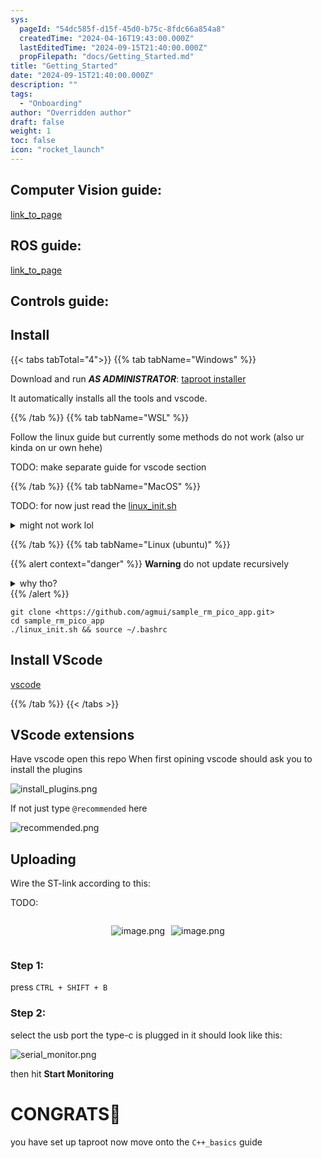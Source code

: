 ```yaml
---
sys:
  pageId: "54dc585f-d15f-45d0-b75c-8fdc66a854a8"
  createdTime: "2024-04-16T19:43:00.000Z"
  lastEditedTime: "2024-09-15T21:40:00.000Z"
  propFilepath: "docs/Getting_Started.md"
title: "Getting_Started"
date: "2024-09-15T21:40:00.000Z"
description: ""
tags:
  - "Onboarding"
author: "Overridden author"
draft: false
weight: 1
toc: false
icon: "rocket_launch"
---
```


## Computer Vision guide:

[link_to_page](86d45bc0-388b-4d26-8848-44f255f73d0e)

## ROS guide:

[link_to_page](3c76c1de-ec8f-46d6-8b0a-294005edc2d5)

## Controls guide:

## Install

{{< tabs tabTotal="4">}}
{{% tab tabName="Windows" %}}

Download and run _**AS ADMINISTRATOR**_: [taproot installer](https://github.com/Thornbots/TeachingFreshies/releases/tag/1.0)

It automatically installs all the tools and vscode.

{{% /tab %}}
{{% tab tabName="WSL" %}}

Follow the linux guide but currently some methods do not work (also ur kinda on ur own hehe)

TODO: make separate guide for vscode section

{{% /tab %}}
{{% tab tabName="MacOS" %}}

TODO: for now just read the [linux_init.sh](https://github.com/agmui/sample_rm_pico_app/blob/main/linux_init.sh)

<details>
<summary>might not work lol</summary>

`brew install libusb pkg-config`

Next install: [vscode](https://code.visualstudio.com/Download)

</details>

{{% /tab %}}
{{% tab tabName="Linux (ubuntu)" %}}

{{% alert context="danger" %}}
**Warning** do not update recursively
<details>
<summary>why tho?</summary>
There are some submodules that may go on for a while (like tinyusb) and I highly
recommend you don't need to get them.
If you want to see what submodules I update just look in `linux_init.sh`
</details>
{{% /alert %}}

```shell
git clone <https://github.com/agmui/sample_rm_pico_app.git>
cd sample_rm_pico_app
./linux_init.sh && source ~/.bashrc
```

## Install VScode

[vscode](https://code.visualstudio.com/Download)

{{% /tab %}}
{{< /tabs >}}

## VScode extensions

Have vscode open this repo
When first opining vscode should ask you to install the plugins

![install_plugins.png](https://prod-files-secure.s3.us-west-2.amazonaws.com/d518164a-d88e-44d1-a4ee-3adb3bd8bce0/89bd30f0-1825-4e77-867b-0a41ce370880/install_plugins.png?X-Amz-Algorithm=AWS4-HMAC-SHA256&X-Amz-Content-Sha256=UNSIGNED-PAYLOAD&X-Amz-Credential=ASIAZI2LB466XHAWRV7D%2F20250418%2Fus-west-2%2Fs3%2Faws4_request&X-Amz-Date=20250418T070847Z&X-Amz-Expires=3600&X-Amz-Security-Token=IQoJb3JpZ2luX2VjEOf%2F%2F%2F%2F%2F%2F%2F%2F%2F%2FwEaCXVzLXdlc3QtMiJGMEQCIA8HblDM%2Bx8JNV0ICXABwgo9UZvsg6aYZSOZuZJXgj1OAiABYLMDYvl%2BBsi0t9xXd3bpzGvzhFwW2PRD24B604X%2FZyr%2FAwhvEAAaDDYzNzQyMzE4MzgwNSIMrZIz1r5elYQ41ECcKtwD%2BIVLEDcScEiRQhfRPbtNmzTzzJOgD8U3nl1UZYdpmYNw8u2Pn%2F2jFOo4olQcUdiFoQ3oWEICnXdUtfTXfVhumFEJaZQgvLM7F5Nc3SzHwqv2kaNLKloFvQBcPWpBU0ZfhPvJDEgayEaMo8vGL4hWjUUFAIwPoSJKC1hBcOhIjAjYryq1pQjSyG42fXKhAn3k%2FmBXiPTi%2BQWxwrLkFcslA%2FRVj48srOcMlOrQAKfEXqalpMoWCm%2FPe44Ci5cfTQdx%2FvXv8LPh7By3gXg7lMsVZYZPmYUGTaryYTrWfQK%2FwpzxPzkmPfoHm2o1zrEGhGSPPzcUbT5im0Hiph%2BeWha%2BkCoMrU5SzxWC3GljXmrQ9l6G2lT8G2ct4RxWKwtvCSwsjyOVc%2B37anO3v6gfvJviQDg6AnGOqXBoKs%2F7F%2FzDTGo%2FePdfMwBI7gQi76iRxlvk0hNxWLq7j%2FIRKiX%2BuQg56oAhhDQ7Pfldr5D9Vo5L0u3ugJCN7V4dijzPhjZ40xALN4yYwOpxVpFVGShZglT5ydabQP7IQjGVPQeiCg8LoO5FSp%2BMuf4jEj%2FjKipN2vDbdUsrPXrXXlcV95QpGCDjoD7efZ62O%2FA47mtqN5jl7HozhTyW6w%2FKBhjTWQQwg96HwAY6pgHbr69DmADEhTi%2BYogU11MRs1yp%2FZEJAWD0aYOTQiileWz9XOftP%2FSgOb3G3MYFB3heOv2aQsT3nRvSR1Kuj8VZ2udJO0cwoDXGpWT%2B6Hqu0kNbWMQVnm30LaCnppPSPFtJ%2BzH1wNH7V183op15kgKHanoi7LmQcYAs0untCHHRlYXYtlIGvhaSeZ6ENlPScg28t0g8UFJzoIwRPveGxC%2BmGOdumTDJ&X-Amz-Signature=0142f0b3a6490f4392de9f24bacdaf4e09a58c8ef6cc11678c642600eb6c4d57&X-Amz-SignedHeaders=host&x-id=GetObject)

If not just type `@recommended` here  

![recommended.png](https://prod-files-secure.s3.us-west-2.amazonaws.com/d518164a-d88e-44d1-a4ee-3adb3bd8bce0/61e661e9-5d85-4dfc-be0d-8d2097a5e793/recommended.png?X-Amz-Algorithm=AWS4-HMAC-SHA256&X-Amz-Content-Sha256=UNSIGNED-PAYLOAD&X-Amz-Credential=ASIAZI2LB466XHAWRV7D%2F20250418%2Fus-west-2%2Fs3%2Faws4_request&X-Amz-Date=20250418T070847Z&X-Amz-Expires=3600&X-Amz-Security-Token=IQoJb3JpZ2luX2VjEOf%2F%2F%2F%2F%2F%2F%2F%2F%2F%2FwEaCXVzLXdlc3QtMiJGMEQCIA8HblDM%2Bx8JNV0ICXABwgo9UZvsg6aYZSOZuZJXgj1OAiABYLMDYvl%2BBsi0t9xXd3bpzGvzhFwW2PRD24B604X%2FZyr%2FAwhvEAAaDDYzNzQyMzE4MzgwNSIMrZIz1r5elYQ41ECcKtwD%2BIVLEDcScEiRQhfRPbtNmzTzzJOgD8U3nl1UZYdpmYNw8u2Pn%2F2jFOo4olQcUdiFoQ3oWEICnXdUtfTXfVhumFEJaZQgvLM7F5Nc3SzHwqv2kaNLKloFvQBcPWpBU0ZfhPvJDEgayEaMo8vGL4hWjUUFAIwPoSJKC1hBcOhIjAjYryq1pQjSyG42fXKhAn3k%2FmBXiPTi%2BQWxwrLkFcslA%2FRVj48srOcMlOrQAKfEXqalpMoWCm%2FPe44Ci5cfTQdx%2FvXv8LPh7By3gXg7lMsVZYZPmYUGTaryYTrWfQK%2FwpzxPzkmPfoHm2o1zrEGhGSPPzcUbT5im0Hiph%2BeWha%2BkCoMrU5SzxWC3GljXmrQ9l6G2lT8G2ct4RxWKwtvCSwsjyOVc%2B37anO3v6gfvJviQDg6AnGOqXBoKs%2F7F%2FzDTGo%2FePdfMwBI7gQi76iRxlvk0hNxWLq7j%2FIRKiX%2BuQg56oAhhDQ7Pfldr5D9Vo5L0u3ugJCN7V4dijzPhjZ40xALN4yYwOpxVpFVGShZglT5ydabQP7IQjGVPQeiCg8LoO5FSp%2BMuf4jEj%2FjKipN2vDbdUsrPXrXXlcV95QpGCDjoD7efZ62O%2FA47mtqN5jl7HozhTyW6w%2FKBhjTWQQwg96HwAY6pgHbr69DmADEhTi%2BYogU11MRs1yp%2FZEJAWD0aYOTQiileWz9XOftP%2FSgOb3G3MYFB3heOv2aQsT3nRvSR1Kuj8VZ2udJO0cwoDXGpWT%2B6Hqu0kNbWMQVnm30LaCnppPSPFtJ%2BzH1wNH7V183op15kgKHanoi7LmQcYAs0untCHHRlYXYtlIGvhaSeZ6ENlPScg28t0g8UFJzoIwRPveGxC%2BmGOdumTDJ&X-Amz-Signature=c95e230cafaf71bf3325457d866783c07b4fd5dd61fcc3a486353921d416d9c9&X-Amz-SignedHeaders=host&x-id=GetObject)

## Uploading

Wire the ST-link according to this:

TODO:

<div style="display: flex;flex-direction: row; column-gap:10px; max-width: 630px;justify-content: center;">
<div>

![image.png](https://prod-files-secure.s3.us-west-2.amazonaws.com/d518164a-d88e-44d1-a4ee-3adb3bd8bce0/210ecb78-1116-4d7b-b9b7-2292f66fa2c2/image.png?X-Amz-Algorithm=AWS4-HMAC-SHA256&X-Amz-Content-Sha256=UNSIGNED-PAYLOAD&X-Amz-Credential=ASIAZI2LB466WP6PB6RD%2F20250418%2Fus-west-2%2Fs3%2Faws4_request&X-Amz-Date=20250418T070849Z&X-Amz-Expires=3600&X-Amz-Security-Token=IQoJb3JpZ2luX2VjEOf%2F%2F%2F%2F%2F%2F%2F%2F%2F%2FwEaCXVzLXdlc3QtMiJHMEUCIHrIHnBoUojsdPOg854C4VTwS%2FgMET%2F3uBQPC09lrzchAiEAgAv5hbOhSBTN7YTW9PaNzXj%2BX2wTtfZ7Ggg%2FkfwebG4q%2FwMIbxAAGgw2Mzc0MjMxODM4MDUiDOIA0wtPSEtJMLAI6yrcA0D%2FLKgrJfmjy7uBiEbyFRT2ZLA%2FRFK3CBTO%2Bn3R6n8n6o0Cx7AhzEQfkYW9u686kF2ZWTARjd3h7iebWMr%2B6VWKKh6ZsyQxj1OPHPwtXkFqL0yIBYcAxOuCn3z%2B3GZ%2B5N7CrNVETJSMPTMfGQv%2B4CMjbtCLQWj53tA%2B0CmGvdneHDIWxiPaJHeUCXApfTeaLdGw3icCt9ROpWfWXhmH%2F2CIDJSe63tyZA5y8lWw0i8RbgcMrLX9DVeyWVJ5qXKXzzfO%2BgbLEHPEwHqclhrtMeN2pygJessbaTz0zSx2LEI9z4jCvdnJqwaY1vqcHpBwOg%2FqAkD66WXl5LsJmAwTjSFj7Gq3KzjQBloPU7VVF61DqHtdDhpLio3z2Kkdav2a6nEG1aJEuIguLrGlBoWRVkiB6t7DIckSIlc9HAFSmqZx5n86o3va2a8q%2Bk6tQ1PgyRcue5%2FRvVWTXc9V1URCP7%2Bm9WWgRhrEoYbdK8M4FYHm6N5Rt2NazOCtO4kGne%2F1r9DmfdnC2TmSbgmoe3qYDD2fBJSgh%2FFq7P23m9b37jky1MKOVcrFl%2FHDNLw6x0%2B2DLTZzdQTM03LzmySVkl%2Flu9ZxFT5eXEKyaSFdRr9ZWZpRtomNNXJk3%2BuZvnlMIjeh8AGOqUB9HQcRbee69rcCZDCIvxe9T2A9QdEF4m%2FXJaqzwXcFICjHd0Y1S9j1KQRB0L27oggMfCwJbDJyoWhkDI35n%2FzgtBoq0qYdAxTvp4aiku64YjEVTkUFJwV%2BNrGjZ9Tetpv1cdjO%2FVtwxoFzBvHjJC4dDi7c5MsNyFKn4oatOf%2Bqe%2Fvqbfs5%2FCTP0%2Fwcuw6qQBlb9P7tSmbsq22e93UuHsh76CS%2FQ1v&X-Amz-Signature=eed4125fe19ad3324bc4a6c60084a9262d52de13bf88d63dd073e3b4ce2a19c2&X-Amz-SignedHeaders=host&x-id=GetObject)

</div>
<div>

![image.png](https://prod-files-secure.s3.us-west-2.amazonaws.com/d518164a-d88e-44d1-a4ee-3adb3bd8bce0/33a0fd0f-8ca6-4a86-8e09-26e95ded1fff/image.png?X-Amz-Algorithm=AWS4-HMAC-SHA256&X-Amz-Content-Sha256=UNSIGNED-PAYLOAD&X-Amz-Credential=ASIAZI2LB4667SNG2VNF%2F20250418%2Fus-west-2%2Fs3%2Faws4_request&X-Amz-Date=20250418T070850Z&X-Amz-Expires=3600&X-Amz-Security-Token=IQoJb3JpZ2luX2VjEOf%2F%2F%2F%2F%2F%2F%2F%2F%2F%2FwEaCXVzLXdlc3QtMiJHMEUCIQCWJjp2DEgPEvYzLYkTDCeYhIaMfbj3SPWAtEc83ZgVrQIgAqxnqsoGWk4Oy5g%2BR%2FzYXJFnPzvkED1MD7F3zYOFLAUq%2FwMIbxAAGgw2Mzc0MjMxODM4MDUiDO8wEswDghsUNxqBXSrcA6mtGgFynlSi3SEuqPjYQZWk%2BUOWrP36sD%2BbyCOobAKhGGRAeHqSzgce4zJopihenVUBFQRFZt1yW79LX7OevFuAnR8K4vBbdC%2BjswHu9z1VKa5pvoK%2BJprFUw%2FasC2gTcr0MgLyY6xm2cD9wVMnp6yvtd5R2cMeBR1TnRSfTd4uKUaMXTpUnKxVtk5%2FhA9ZdPDnO4sT1oLU%2BqrpyLlOrXDgsHIV8X95nzmWljLQc4u2KqA%2BzgshQz1mJdNrJYCLNiqLNbc5LLX%2BAiYWLKFUP%2FJU%2FVT3qNiWaQvt8OOGn7zBuwzHZxFxjHQQpuexG%2BnR1fna5%2BBKwevagOaKlA47hfcAP4ODIRJpAyOJgoYnlc9Yg6cioqd5CbNk6CQ2tQN4HYaUSEL4X0wv3SEGBdvkENEbNgq3d852G%2BmR216BElEwnQsrw7C8%2FjRHcjSvtLdEMOhgJAygeYNcY6oIqWgfziKgF9HAEFn8tjaelGHjXHjdZQd26WKLDSHESAzi6vGDxLQFlXlaz00lzy1tCV7IzGQqXUqUt%2B36pnI%2BA1SWjLZXSshILzzjFI%2FWBT%2FNM%2FiYS8v46lYcejcO9oDGyxZfI6G9Vk29a7vK5pdfASYjltpXPmClqDf%2BlBoiC9P4MP%2Fdh8AGOqUB4%2F90enB2kGQnYw7jGQRJNk%2BTTBOzGuhvqaNrKduu3%2BIIyoVhEHgfVtnhIEpBUm3jzQCbJbyJIkHYLJeXUHpN9%2BuFNkd6Lm09wt767UJEIDSaUcdECPXvy4c1VM4Xfsl6F1uSAV8%2FatjnSPvD6NeMQi2aM3iXpN%2FtVnYPrRbt4W5cafslVTmPamRC%2Buew1%2BtO7sWYeZJ6O%2BjqPkp6gWiPuyo%2Bx1Ka&X-Amz-Signature=f3f50d60b898a0965f0b4c94301ff0d75ccd84ccaa94570d9686c676cd8d762a&X-Amz-SignedHeaders=host&x-id=GetObject)

</div>
</div>

### Step 1:

press `CTRL + SHIFT + B`

### Step 2:

select the usb port the type-c is plugged in it should look like this:

![serial_monitor.png](https://prod-files-secure.s3.us-west-2.amazonaws.com/d518164a-d88e-44d1-a4ee-3adb3bd8bce0/f03f4774-05d4-4393-b6a0-d5efb6d315ab/serial_monitor.png?X-Amz-Algorithm=AWS4-HMAC-SHA256&X-Amz-Content-Sha256=UNSIGNED-PAYLOAD&X-Amz-Credential=ASIAZI2LB466XHAWRV7D%2F20250418%2Fus-west-2%2Fs3%2Faws4_request&X-Amz-Date=20250418T070847Z&X-Amz-Expires=3600&X-Amz-Security-Token=IQoJb3JpZ2luX2VjEOf%2F%2F%2F%2F%2F%2F%2F%2F%2F%2FwEaCXVzLXdlc3QtMiJGMEQCIA8HblDM%2Bx8JNV0ICXABwgo9UZvsg6aYZSOZuZJXgj1OAiABYLMDYvl%2BBsi0t9xXd3bpzGvzhFwW2PRD24B604X%2FZyr%2FAwhvEAAaDDYzNzQyMzE4MzgwNSIMrZIz1r5elYQ41ECcKtwD%2BIVLEDcScEiRQhfRPbtNmzTzzJOgD8U3nl1UZYdpmYNw8u2Pn%2F2jFOo4olQcUdiFoQ3oWEICnXdUtfTXfVhumFEJaZQgvLM7F5Nc3SzHwqv2kaNLKloFvQBcPWpBU0ZfhPvJDEgayEaMo8vGL4hWjUUFAIwPoSJKC1hBcOhIjAjYryq1pQjSyG42fXKhAn3k%2FmBXiPTi%2BQWxwrLkFcslA%2FRVj48srOcMlOrQAKfEXqalpMoWCm%2FPe44Ci5cfTQdx%2FvXv8LPh7By3gXg7lMsVZYZPmYUGTaryYTrWfQK%2FwpzxPzkmPfoHm2o1zrEGhGSPPzcUbT5im0Hiph%2BeWha%2BkCoMrU5SzxWC3GljXmrQ9l6G2lT8G2ct4RxWKwtvCSwsjyOVc%2B37anO3v6gfvJviQDg6AnGOqXBoKs%2F7F%2FzDTGo%2FePdfMwBI7gQi76iRxlvk0hNxWLq7j%2FIRKiX%2BuQg56oAhhDQ7Pfldr5D9Vo5L0u3ugJCN7V4dijzPhjZ40xALN4yYwOpxVpFVGShZglT5ydabQP7IQjGVPQeiCg8LoO5FSp%2BMuf4jEj%2FjKipN2vDbdUsrPXrXXlcV95QpGCDjoD7efZ62O%2FA47mtqN5jl7HozhTyW6w%2FKBhjTWQQwg96HwAY6pgHbr69DmADEhTi%2BYogU11MRs1yp%2FZEJAWD0aYOTQiileWz9XOftP%2FSgOb3G3MYFB3heOv2aQsT3nRvSR1Kuj8VZ2udJO0cwoDXGpWT%2B6Hqu0kNbWMQVnm30LaCnppPSPFtJ%2BzH1wNH7V183op15kgKHanoi7LmQcYAs0untCHHRlYXYtlIGvhaSeZ6ENlPScg28t0g8UFJzoIwRPveGxC%2BmGOdumTDJ&X-Amz-Signature=3f6f97e3834e50a1e565aefeee9b8025cabf8bd7635e96d3184f735ab8c88165&X-Amz-SignedHeaders=host&x-id=GetObject)

then hit **Start Monitoring**

# CONGRATS🎉

you have set up taproot now move onto the `C++_basics` guide
